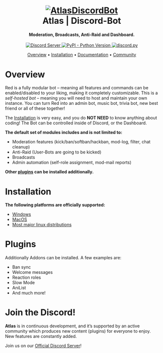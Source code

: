 <h1 align="center">
  <br>
  <a href="https://github.com/Adventurechen/atlas"><img src="https://github.com/Adventurechen/atlas/main/EwxVoP5W8Ac4cVV.jpg)" alt="AtlasDiscordBot"></a>
  <br>
  Atlas | Discord-Bot
  <br>
</h1>

<h4 align="center">Moderation, Broadcasts, Anti-Raid and Dashboard.</h4>

<p align="center">
  <a href="https://discord.gg/2hURuYt9KS">
    <img src="https://discordapp.com/api/guilds/133049272517001216/widget.png?style=shield" alt="Discord Server">
  </a>
<!--  <a href="https://pypi.org/project/Red-DiscordBot/">
     <img alt="PyPI" src="https://img.shields.io/pypi/v/Red-Discordbot">
  </a> -->
  <a href="https://www.python.org/downloads/">
    <img alt="PyPI - Python Version" src="https://img.shields.io/pypi/pyversions/Red-Discordbot">
  </a>
  <a href="https://github.com/Rapptz/discord.py/">
     <img src="https://img.shields.io/badge/discord-py-blue.svg" alt="discord.py">
  </a>
  <!--<a href="https://www.patreon.com/Red_Devs">
    <img src="https://img.shields.io/badge/Support-Red!-red.svg" alt="Support Red on Patreon!">
  </a> -->
</p>
</p>

<p align="center">
  <a href="#overview">Overview</a>
  •
  <a href="#installation">Installation</a>
  •
  <a href="http://docs.discord.red/en/stable/index.html">Documentation</a>
  •
  <a href="#join-the-community">Community</a>
</p>

# Overview

Red is a fully modular bot – meaning all features and commands can be enabled/disabled to your
liking, making it completely customizable. This is a *self-hosted bot* – meaning you will need
to host and maintain your own instance. You can turn Red into an admin bot, music bot, trivia bot,
new best friend or all of these together!  

The [Installation](#installation) is very easy, and you do **NOT NEED** to know anything about coding! The Bot can be controlled inside of Discord, or the Dashboard.

**The default set of modules includes and is not limited to:**

- Moderation features (kick/ban/softban/hackban, mod-log, filter, chat cleanup)
- Anti-Raid (User-Bots are going to be kicked)
- Broadcasts
- Admin automation (self-role assignment, mod-mail reports)

**Other [plugins](#plugins) can be installed additionally.**

# Installation

**The following platforms are officially supported:** 

- [Windows](https://github.com/Adventurechen/atlas-installation/main/README.md)
- [MacOS](https://github.com/Adventurechen/atlas-installation/main/mac/README.md)
- [Most major linux distributions](https://github.com/Adventurechen/atlas-installation/main/linux/README.md)

# Plugins

Additionally Addons can be installed. A few examples are:

- Ban sync
- Welcome messages
- Reaction roles
- Slow Mode
- AniList
- And much more!

# Join the Discord!

**Atlas** is in continuous development, and it’s supported by an active community which produces new
content (plugins) for everyone to enjoy. New features are constantly added.

Join us on our [Official Discord Server](https://discord.gg/2hURuYt9KS)!
